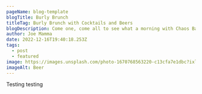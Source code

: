 ```yaml
---
pageName: blog-template
blogTitle: Burly Brunch
titleTag: Burly Brunch with Cocktails and Beers
blogDescription: Come one, come all to see what a morning with Chaos Bay and it's great brunch food is like.
author: Joe Mamma
date: 2022-12-16T19:40:18.253Z
tags:
  - post
  - featured
image: https://images.unsplash.com/photo-1670768563220-c13cfa7e1dbc?ixlib=rb-4.0.3&ixid=MnwxMjA3fDB8MHxwaG90by1wYWdlfHx8fGVufDB8fHx8&auto=format&fit=crop&w=1000&q=80.jpg
imageAlt: Beer
---
```


Testing testing